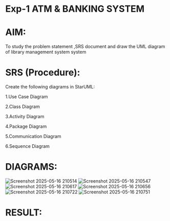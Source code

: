 # Exp-1 ATM & BANKING SYSTEM

# AIM:
To study the problem statement ,SRS document and draw the UML diagram of library management system system

# SRS (Procedure):
Create the following diagrams in StarUML:

1.Use Case Diagram

2.Class Diagram

3.Activity Diagram

4.Package Diagram

5.Communication Diagram

6.Sequence Diagram

# DIAGRAMS:
![Screenshot 2025-05-16 210514](https://github.com/user-attachments/assets/23d74d23-2edd-4d57-b4f0-8fe2ca2184de)
![Screenshot 2025-05-16 210547](https://github.com/user-attachments/assets/2a871b77-3f67-4a98-bb6b-696559742538)
![Screenshot 2025-05-16 210617](https://github.com/user-attachments/assets/95800508-dc16-475d-a635-1f1ecf3c1b96)
![Screenshot 2025-05-16 210656](https://github.com/user-attachments/assets/02bf7602-df25-4417-8d55-0b9727d3fd9b)
![Screenshot 2025-05-16 210722](https://github.com/user-attachments/assets/d6a9e4d6-b860-4ab6-81b2-6844b809ffd1)
![Screenshot 2025-05-16 210751](https://github.com/user-attachments/assets/7922c552-5839-4f48-9d71-90c69d968694)


# RESULT:
